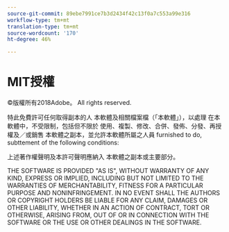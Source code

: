 ```yaml
---
source-git-commit: 89ebe7991ce7b3d2434f42c13f0a7c553a99e316
workflow-type: tm+mt
translation-type: tm+mt
source-wordcount: '170'
ht-degree: 46%

---
```

# MIT授權

©版權所有2018Adobe。 All rights reserved.

特此免費許可任何取得副本的人
本軟體及相關檔案檔（「本軟體」），以處理
在本軟體中，不受限制，包括但不限於
使用、複製、修改、合併、發佈、分發、再授權及／或銷售
本軟體之副本，並允許本軟體所屬之人員
furnished to do, subttement of the following conditions:

上述著作權聲明及本許可聲明應納入
本軟體之副本或主要部分。

THE SOFTWARE IS PROVIDED &quot;AS IS&quot;, WITHOUT WARRANTY OF ANY KIND,
EXPRESS OR IMPLIED, INCLUDING BUT NOT LIMITED TO THE WARRANTIES OF
MERCHANTABILITY, FITNESS FOR A PARTICULAR PURPOSE AND
NONINFRINGEMENT. IN NO EVENT SHALL THE AUTHORS OR COPYRIGHT HOLDERS BE
LIABLE FOR ANY CLAIM, DAMAGES OR OTHER LIABILITY, WHETHER IN AN ACTION
OF CONTRACT, TORT OR OTHERWISE, ARISING FROM, OUT OF OR IN CONNECTION
WITH THE SOFTWARE OR THE USE OR OTHER DEALINGS IN THE SOFTWARE.
